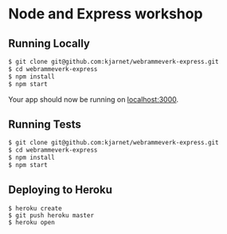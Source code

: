 # Node and Express workshop

## Running Locally

```sh
$ git clone git@github.com:kjarnet/webrammeverk-express.git
$ cd webrammeverk-express
$ npm install
$ npm start
```

Your app should now be running on [localhost:3000](http://localhost:3000/).


## Running Tests

```sh
$ git clone git@github.com:kjarnet/webrammeverk-express.git
$ cd webrammeverk-express
$ npm install
$ npm start
```

## Deploying to Heroku

```
$ heroku create
$ git push heroku master
$ heroku open
```


